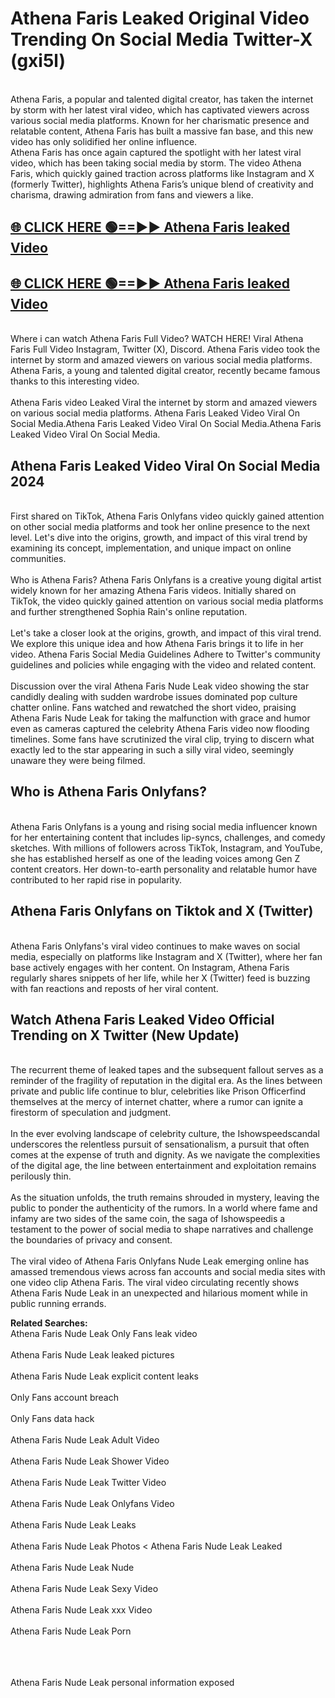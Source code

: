 # Athena Faris Leaked Original Video Trending On Social Media Twitter-X (gxi5l)

<br>
Athena Faris, a popular and talented digital creator, has taken the internet by storm with her latest viral video, which has captivated viewers across various social media platforms. Known for her charismatic presence and relatable content, Athena Faris has built a massive fan base, and this new video has only solidified her online influence.
<br>
Athena Faris has once again captured the spotlight with her latest viral video, which has been taking social media by storm. The video Athena Faris, which quickly gained traction across platforms like Instagram and X (formerly Twitter), highlights Athena Faris’s unique blend of creativity and charisma, drawing admiration from fans and viewers a like.
<br>

## [🌐 CLICK HERE 🟢==►►  Athena Faris leaked Video ](https://onlyclips.site?title=Athena_Faris&ref=git)

## [🌐 CLICK HERE 🟢==►►  Athena Faris leaked Video ](https://onlyclips.site?title=Athena_Faris&ref=git)



<br>
Where i can watch Athena Faris Full Video? WATCH HERE! Viral Athena Faris Full Video Instagram, Twitter (X), Discord. Athena Faris video took the internet by storm and amazed viewers on various social media platforms. Athena Faris, a young and talented digital creator, recently became famous thanks to this interesting video.
<br><br>
Athena Faris video Leaked Viral the internet by storm and amazed viewers on various social media platforms. Athena Faris Leaked Video Viral On Social Media.Athena Faris Leaked Video Viral On Social Media.Athena Faris Leaked Video Viral On Social Media.
<br>

<h2>Athena Faris Leaked Video Viral On Social Media 2024</h2>
<br>
First shared on TikTok, Athena Faris Onlyfans video quickly gained attention on other social media platforms and took her online presence to the next level. Let's dive into the origins, growth, and impact of this viral trend by examining its concept, implementation, and unique impact on online communities.
<br><br>
Who is Athena Faris? Athena Faris Onlyfans is a creative young digital artist widely known for her amazing Athena Faris videos. Initially shared on TikTok, the video quickly gained attention on various social media platforms and further strengthened Sophia Rain's online reputation.
<br><br>
Let's take a closer look at the origins, growth, and impact of this viral trend. We explore this unique idea and how Athena Faris brings it to life in her video. Athena Faris Social Media Guidelines Adhere to Twitter's community guidelines and policies while engaging with the video and related content.
<br><br>
Discussion over the viral Athena Faris Nude Leak video showing the star candidly dealing with sudden wardrobe issues dominated pop culture chatter online. Fans watched and rewatched the short video, praising Athena Faris Nude Leak for taking the malfunction with grace and humor even as cameras captured the celebrity Athena Faris video now flooding timelines. Some fans have scrutinized the viral clip, trying to discern what exactly led to the star appearing in such a silly viral video, seemingly unaware they were being filmed.
<br>

<h2>Who is Athena Faris Onlyfans?</h2>
<br>
Athena Faris Onlyfans is a young and rising social media influencer known for her entertaining content that includes lip-syncs, challenges, and comedy sketches. With millions of followers across TikTok, Instagram, and YouTube, she has established herself as one of the leading voices among Gen Z content creators. Her down-to-earth personality and relatable humor have contributed to her rapid rise in popularity.
<br>
<h2>Athena Faris Onlyfans on Tiktok and X (Twitter)</h2>
<br>
Athena Faris Onlyfans's viral video continues to make waves on social media, especially on platforms like Instagram and X (Twitter), where her fan base actively engages with her content. On Instagram, Athena Faris regularly shares snippets of her life, while her X (Twitter) feed is buzzing with fan reactions and reposts of her viral content.
<br>
<h2>Watch Athena Faris Leaked Video Official Trending on X Twitter (New Update)</h2>
<br>
The recurrent theme of leaked tapes and the subsequent fallout serves as a reminder of the fragility of reputation in the digital era. As the lines between private and public life continue to blur, celebrities like Prison Officerfind themselves at the mercy of internet chatter, where a rumor can ignite a firestorm of speculation and judgment.
<br><br>
In the ever evolving landscape of celebrity culture, the Ishowspeedscandal underscores the relentless pursuit of sensationalism, a pursuit that often comes at the expense of truth and dignity. As we navigate the complexities of the digital age, the line between entertainment and exploitation remains perilously thin.
<br><br>
As the situation unfolds, the truth remains shrouded in mystery, leaving the public to ponder the authenticity of the rumors. In a world where fame and infamy are two sides of the same coin, the saga of Ishowspeedis a testament to the power of social media to shape narratives and challenge the boundaries of privacy and consent.
<br><br>
The viral video of Athena Faris Onlyfans Nude Leak emerging online has amassed tremendous views across fan accounts and social media sites with one video clip Athena Faris. The viral video circulating recently shows Athena Faris Nude Leak in an unexpected and hilarious moment while in public running errands.
<br>

<strong>Related Searches:</strong>
<br>
Athena Faris Nude Leak Only Fans leak video
<br><br>
Athena Faris Nude Leak leaked pictures
<br><br>
Athena Faris Nude Leak explicit content leaks
<br><br>
Only Fans account breach
<br><br>
Only Fans data hack
<br><br>
Athena Faris Nude Leak Adult Video
<br><br>
Athena Faris Nude Leak Shower Video
<br><br>
Athena Faris Nude Leak Twitter Video
<br><br>
Athena Faris Nude Leak Onlyfans Video
<br><br>
Athena Faris Nude Leak Leaks
<br><br>
Athena Faris Nude Leak Photos
<
Athena Faris Nude Leak Leaked
<br><br>
Athena Faris Nude Leak Nude
<br><br>
Athena Faris Nude Leak Sexy Video
<br><br>
Athena Faris Nude Leak xxx Video
<br><br>
Athena Faris Nude Leak Porn
<br><br>

<br><br>
Athena Faris Nude Leak personal information exposed